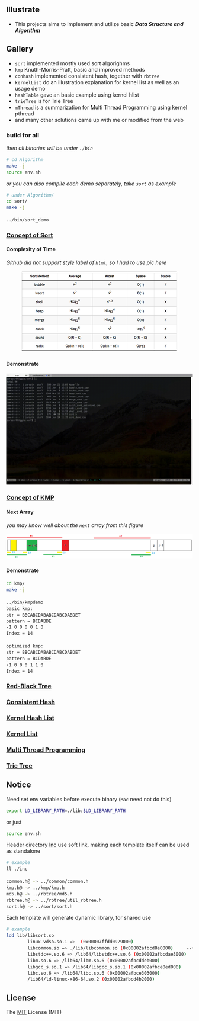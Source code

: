 ## Illustrate
- This projects aims to implement and utilize basic _**Data Structure and Algorithm**_

## Gallery
- `sort` implemented mostly used sort algorighms
- `kmp` Knuth-Morris-Pratt, basic and improved methods
- `conhash` implemented consistent hash, together with `rbtree`
- `kernelList` do an illustration explanation for kernel list as well as an usage demo
- `hashTable` gave an basic example using kernel hlist
- `trieTree` is for Trie Tree
- `mThread` is a summarization for Multi Thread Programming using kernel pthread
- and many other solutions came up with me or modified from the web

### build for all
_then all binaries will be under `./bin`_

```bash
# cd Algorithm
make -j
source env.sh
```
_or you can also compile each demo separately, take `sort` as example_

```bash
# under Algorithm/
cd sort/
make -j

../bin/sort_demo
```

### [Concept of Sort](./sort)
#### Complexity of Time
_Github did not support [style](./history/sort_table.md) label of `html`, so I had to use pic here_
<div align=center><img src="./res/sort_table.png" width=85%></div>

#### Demonstrate
![](./res/sortdemo.gif)

### [Concept of KMP](./kmp)
#### Next Array
_you may know well about the `next` array from this figure_

![](./res/next.png)

#### Demonstrate
```bash
cd kmp/
make -j

../bin/kmpdemo
basic kmp:
str = BBCABCDABABCDABCDABDET
pattern = BCDABDE
-1 0 0 0 0 1 0
Index = 14

optimized kmp:
str = BBCABCDABABCDABCDABDET
pattern = BCDABDE
-1 0 0 0 1 1 0
Index = 14
```

### [Red-Black Tree](./rbtree)
### [Consistent Hash](./conhash)
### [Kernel Hash List](./hashTable)
### [Kernel List](./kernelList)
### [Multi Thread Programming](./mThread)
### [Trie Tree](./trieTree)

## Notice
Need set env variables before execute binary (`Mac` need not do this)

```bash
export LD_LIBRARY_PATH=./lib:$LD_LIBRARY_PATH
```
or just

```bash
source env.sh
```

Header directory [Inc](./inc) use soft link, making each template itself can be used as standalone

```bash
# example
ll ./inc

common.h@ -> ../common/common.h
kmp.h@ -> ../kmp/kmp.h
md5.h@ -> ../rbtree/md5.h
rbtree.h@ -> ../rbtree/util_rbtree.h
sort.h@ -> ../sort/sort.h
```

Each template will generate dynamic library, for shared use

```bash
# example
ldd lib/libsort.so
        linux-vdso.so.1 =>  (0x00007ffdd0929000)
        libcommon.so => ./lib/libcommon.so (0x00002afbcd8e0000)     --> mylib
        libstdc++.so.6 => /lib64/libstdc++.so.6 (0x00002afbcdae3000)
        libm.so.6 => /lib64/libm.so.6 (0x00002afbcddeb000)
        libgcc_s.so.1 => /lib64/libgcc_s.so.1 (0x00002afbce0ed000)
        libc.so.6 => /lib64/libc.so.6 (0x00002afbce303000)
        /lib64/ld-linux-x86-64.so.2 (0x00002afbcd4b2000)
```

## License
The [MIT](./LICENSE.txt) License (MIT)
